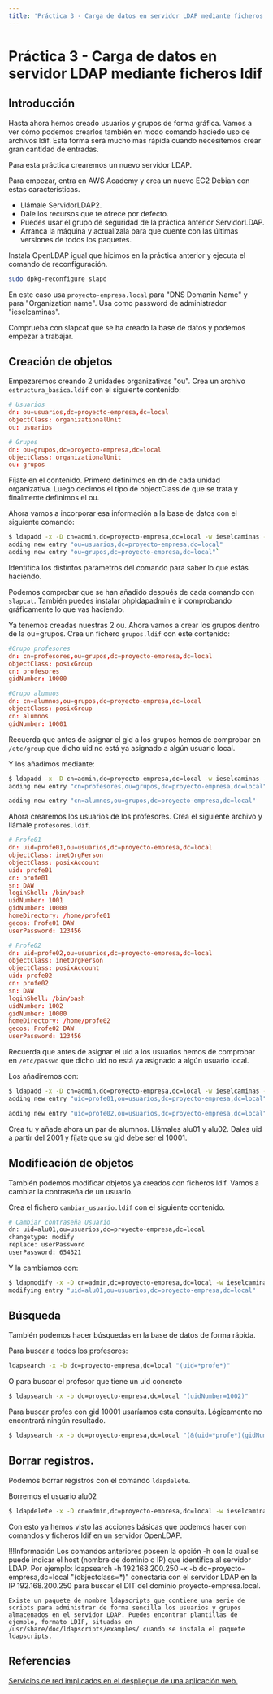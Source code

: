 ```yaml
---
title: 'Práctica 3 - Carga de datos en servidor LDAP mediante ficheros ldif'
---
```


# Práctica 3 - Carga de datos en servidor LDAP mediante ficheros ldif

## Introducción

Hasta ahora hemos creado usuarios y grupos de forma gráfica. Vamos a ver cómo podemos crearlos también en modo comando haciedo uso de archivos ldif. Esta forma será mucho más rápida cuando necesitemos crear gran cantidad de entradas.

Para esta práctica crearemos un nuevo servidor LDAP.

Para empezar, entra en AWS Academy y crea un nuevo EC2 Debian con estas características. 

* Llámale ServidorLDAP2.
* Dale los recursos que te ofrece por defecto.
* Puedes usar el grupo de seguridad de la práctica anterior ServidorLDAP.
* Arranca la máquina y actualízala para que cuente con las últimas versiones de todos los paquetes.

Instala OpenLDAP igual que hicimos en la práctica anterior y ejecuta el comando de reconfiguración.

```sh
sudo dpkg-reconfigure slapd
```

En este caso usa `proyecto-empresa.local` para "DNS Domanin Name" y para "Organization name". Usa como password de administrador "ieselcaminas".

Comprueba con slapcat que se ha creado la base de datos y podemos empezar a trabajar.

## Creación de objetos

Empezaremos creando 2 unidades organizativas "ou". Crea un archivo `estructura_basica.ldif` con el siguiente contenido:


```conf
# Usuarios
dn: ou=usuarios,dc=proyecto-empresa,dc=local
objectClass: organizationalUnit
ou: usuarios

# Grupos
dn: ou=grupos,dc=proyecto-empresa,dc=local
objectClass: organizationalUnit
ou: grupos
```

Fíjate en el contenido. Primero definimos en dn de cada unidad organizativa. Luego decimos el tipo de objectClass de que se trata y finalmente definimos el ou.

Ahora vamos a incorporar esa información a la base de datos con el siguiente comando:

```sh
$ ldapadd -x -D cn=admin,dc=proyecto-empresa,dc=local -w ieselcaminas -f estructura_basica.ldif
adding new entry "ou=usuarios,dc=proyecto-empresa,dc=local"
adding new entry "ou=grupos,dc=proyecto-empresa,dc=local"`
```

Identifica los distintos parámetros del comando para saber lo que estás haciendo.

Podemos comprobar que se han añadido después de cada comando con `slapcat`. También puedes instalar phpldapadmin e ir comprobando gráficamente lo que vas haciendo.

Ya tenemos creadas nuestras 2 ou. Ahora vamos a crear los grupos dentro de la ou=grupos. Crea un fichero `grupos.ldif` con este contenido:

```conf
#Grupo profesores
dn: cn=profesores,ou=grupos,dc=proyecto-empresa,dc=local
objectClass: posixGroup
cn: profesores
gidNumber: 10000

#Grupo alumnos
dn: cn=alumnos,ou=grupos,dc=proyecto-empresa,dc=local
objectClass: posixGroup
cn: alumnos   
gidNumber: 10001
```

Recuerda que antes de asignar el gid a los grupos hemos de comprobar en `/etc/group` que dicho uid no está ya asignado a algún usuario local.

Y los añadimos mediante:

```sh
$ ldapadd -x -D cn=admin,dc=proyecto-empresa,dc=local -w ieselcaminas -f grupos.ldif
adding new entry "cn=profesores,ou=grupos,dc=proyecto-empresa,dc=local"

adding new entry "cn=alumnos,ou=grupos,dc=proyecto-empresa,dc=local"
```

Ahora crearemos los usuarios de los profesores. Crea el siguiente archivo y llámale `profesores.ldif`.

```conf
# Profe01
dn: uid=profe01,ou=usuarios,dc=proyecto-empresa,dc=local
objectClass: inetOrgPerson
objectClass: posixAccount
uid: profe01
cn: profe01
sn: DAW
loginShell: /bin/bash
uidNumber: 1001
gidNumber: 10000
homeDirectory: /home/profe01
gecos: Profe01 DAW
userPassword: 123456

# Profe02
dn: uid=profe02,ou=usuarios,dc=proyecto-empresa,dc=local
objectClass: inetOrgPerson
objectClass: posixAccount
uid: profe02
cn: profe02
sn: DAW
loginShell: /bin/bash
uidNumber: 1002
gidNumber: 10000
homeDirectory: /home/profe02
gecos: Profe02 DAW
userPassword: 123456
```

Recuerda que antes de asignar el uid a los usuarios hemos de comprobar en `/etc/passwd` que dicho uid no está ya asignado a algún usuario local.

Los añadiremos con:

```sh
$ ldapadd -x -D cn=admin,dc=proyecto-empresa,dc=local -w ieselcaminas -f profesores.ldif 
adding new entry "uid=profe01,ou=usuarios,dc=proyecto-empresa,dc=local"

adding new entry "uid=profe02,ou=usuarios,dc=proyecto-empresa,dc=local"
```

Crea tu y añade ahora un par de alumnos. Llámales alu01 y alu02. Dales uid a partir del 2001 y fíjate que su gid debe ser el 10001.

## Modificación de objetos

También podemos modificar objetos ya creados con ficheros ldif. Vamos a cambiar la contraseña de un usuario.

Crea el fichero `cambiar_usuario.ldif` con el siguiente contenido.

```sh
# Cambiar contraseña Usuario
dn: uid=alu01,ou=usuarios,dc=proyecto-empresa,dc=local
changetype: modify
replace: userPassword
userPassword: 654321
```

Y la cambiamos con:

```sh
$ ldapmodify -x -D cn=admin,dc=proyecto-empresa,dc=local -w ieselcaminas -f cambiar_usuario.ldif 
modifying entry "uid=alu01,ou=usuarios,dc=proyecto-empresa,dc=local"
```

## Búsqueda

También podemos hacer búsquedas en la base de datos de forma rápida.

Para buscar a todos los profesores:

```sh
ldapsearch -x -b dc=proyecto-empresa,dc=local "(uid=*profe*)"
```

O para buscar el profesor que tiene un uid concreto

```sh
$ ldapsearch -x -b dc=proyecto-empresa,dc=local "(uidNumber=1002)"
```

Para buscar profes con gid 10001 usaríamos esta consulta. Lógicamente no encontrará ningún resultado.

```sh
$ ldapsearch -x -b dc=proyecto-empresa,dc=local "(&(uid=*profe*)(gidNumber=10001))"
```

## Borrar registros.

Podemos borrar registros con el comando `ldapdelete`.

Borremos el usuario alu02

```sh
$ ldapdelete -x -D cn=admin,dc=proyecto-empresa,dc=local -w ieselcaminas uid=alu02,ou=usuarios,dc=proyecto-empresa,dc=local
```

Con esto ya hemos visto las acciones básicas que podemos hacer con comandos y ficheros ldif en un servidor OpenLDAP.

!!!Información
    Los comandos anteriores poseen la opción -h con la cual se puede indicar el host (nombre de dominio o IP) que identifica al servidor LDAP. Por ejemplo: ldapsearch -h 192.168.200.250 -x -b dc=proyecto-empresa,dc=local "(objectclass=*)" conectaría con el servidor LDAP en la IP 192.168.200.250 para buscar el DIT del dominio proyecto-empresa.local.

    Existe un paquete de nombre ldapscripts que contiene una serie de scripts para administrar de forma sencilla los usuarios y grupos almacenados en el servidor LDAP. Puedes encontrar plantillas de ejemplo, formato LDIF, situadas en /usr/share/doc/ldapscripts/examples/ cuando se instala el paquete ldapscripts.

## Referencias

[Servicios de red implicados en el despliegue de una aplicación web.](https://sarreplec.caib.es/pluginfile.php/10993/mod_resource/content/2/DAW05_v1/ArchivosUnidad/Moodle/DAW05_completa_offline/DAW05_Contenidos/index.html)